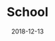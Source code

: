 ---
layout: post
title: "School"
date: 2018-12-13
img: "https://photos.lifeclips.org/images/school.jpg"
alt: "School time before it ends"
---